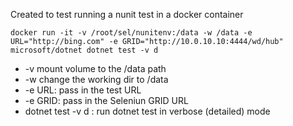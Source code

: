 Created to test running a nunit test in a docker container

`docker run -it -v /root/sel/nunitenv:/data -w /data -e URL="http://bing.com" -e GRID="http://10.0.10.10:4444/wd/hub" microsoft/dotnet dotnet test -v d`

* -v mount volume to the /data path
* -w change the working dir to /data
* -e URL: pass in the test URL
* -e GRID: pass in the Seleniun GRID URL
* dotnet test -v d : run dotnet test in verbose (detailed) mode
